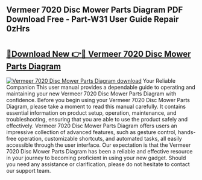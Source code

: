 ## Vermeer 7020 Disc Mower Parts Diagram PDF Download Free - Part-W31 User Guide Repair 0zHrs

# <h2><a href="http://dflr34k.blite.top/?on=Vermeer+7020+Disc+Mower+Parts+Diagram">🔗Download New 👉🔴 Vermeer 7020 Disc Mower Parts Diagram</a></h2>

[![Vermeer 7020 Disc Mower Parts Diagram download](https://i.imgur.com/lujVjoI.png)](http://dflr34k.blite.top/?on=Vermeer+7020+Disc+Mower+Parts+Diagram)
Your Reliable Companion This user manual provides a dependable guide to operating and maintaining your new Vermeer 7020 Disc Mower Parts Diagram with confidence. Before you begin using your Vermeer 7020 Disc Mower Parts Diagram, please take a moment to read this manual carefully. It contains essential information on product setup, operation, maintenance, and troubleshooting, ensuring that you are able to use the product safely and effectively. Vermeer 7020 Disc Mower Parts Diagram offers users an impressive collection of advanced features, such as gesture control, hands-free operation, customizable shortcuts, and automated tasks, all easily accessible through the user interface. Our expectation is that the Vermeer 7020 Disc Mower Parts Diagram has been a reliable and effective resource in your journey to becoming proficient in using your new gadget. Should you need any assistance or clarification, please do not hesitate to contact our support team.
